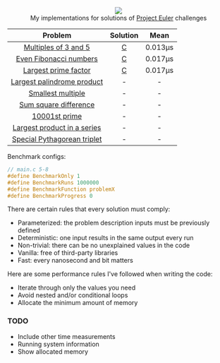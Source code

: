 <p align="center">
  <a href="https://projecteuler.net">
    <img src="https://projecteuler.net/images/clipart/euler_portrait.png">
  </a>
  <br>My implementations for solutions of <a href="https://projecteuler.net">Project Euler</a> challenges</br>
</p>

| Problem                                                           | Solution                                                                                | Mean    |
| :---------------------------------------------------------------: | :-------------------------------------------------------------------------------------: | :-----: |
| [Multiples of 3 and 5](https://projecteuler.net/problem=1)        | [C](https://github.com/KimTisott/ProjectEuler-Solutions/blob/main/Solutions/problem1.c) | 0.013μs |
| [Even Fibonacci numbers](https://projecteuler.net/problem=2)      | [C](https://github.com/KimTisott/ProjectEuler-Solutions/blob/main/Solutions/problem2.c) | 0.017μs |
| [Largest prime factor](https://projecteuler.net/problem=3)        | [C](https://github.com/KimTisott/ProjectEuler-Solutions/blob/main/Solutions/problem3.c) | 0.017μs |
| [Largest palindrome product](https://projecteuler.net/problem=4)  | - | - |
| [Smallest multiple](https://projecteuler.net/problem=5)           | - | - |
| [Sum square difference](https://projecteuler.net/problem=6)       | - | - |
| [10001st prime](https://projecteuler.net/problem=7)               | - | - |
| [Largest product in a series](https://projecteuler.net/problem=8) | - | - |
| [Special Pythagorean triplet](https://projecteuler.net/problem=9) | - | - |

Benchmark configs:
```c
// main.c 5-8
#define BenchmarkOnly 1
#define BenchmarkRuns 1000000
#define BenchmarkFunction problemX
#define BenchmarkProgress 0
```

There are certain rules that every solution must comply:
- Parameterized: the problem description inputs must be previously defined
- Deterministic: one input results in the same output every run
- Non-trivial: there can be no unexplained values in the code
- Vanilla: free of third-party libraries
- Fast: every nanosecond and bit matters

Here are some performance rules I've followed when writing the code:
- Iterate through only the values you need
- Avoid nested and/or conditional loops
- Allocate the minimum amount of memory

### TODO

- Include other time measurements
- Running system information
- Show allocated memory
